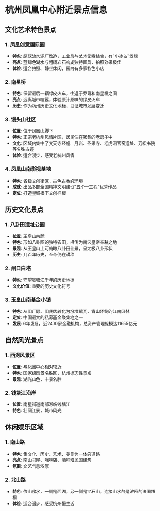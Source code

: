 # 杭州凤凰中心附近景点信息

## 文化艺术特色景点

### 1. 凤凰创意国际园
- **特色**: 原双流水泥厂改造，工业风与艺术元素结合，有"小冰岛"景观
- **亮点**: 蓝绿色湖水与粗粝岩石构成独特画风，拍照效果极佳
- **体验**: 适合拍照、静坐休闲，园内有多家特色小店

### 2. 南星桥
- **特色**: 保留最后一辆绿皮火车，往返于乔司和南星桥之间
- **亮点**: 远离城市喧嚣，体验原汁原味的绿皮火车
- **历史**: 作为杭州历史文化地标，见证城市发展变迁

### 3. 馒头山社区
- **位置**: 位于凤凰山脚下
- **特色**: 正宗老杭州风情片区，居民住在密集的老房子中
- **文化**: 区域内集中了梵天寺经幢、月岩、圣果寺、老虎洞官窑遗址、万松书院等名胜古迹
- **体验**: 适合漫步，感受老杭州风情

### 4. 凤凰山南影视基地
- **特色**: 省级文创街区，古色古香的环境
- **成就**: 出品多部全国精神文明建设"五个一工程"优秀作品
- **定位**: 打造皇城根下文创样板

## 历史文化景点

### 1. 八卦田遗址公园
- **位置**: 玉皇山南麓
- **特色**: 形如八卦图的独特农田，相传为南宋皇帝亲耕之地
- **景观**: 从玉皇山上可俯瞰八卦田全景，呈太极八卦形状
- **历史**: 几百年历史，至今仍在耕种

### 2. 闸口白塔
- **特色**: 守望钱塘江千年的历史地标
- **文化价值**: 重要的历史文化符号

### 3. 玉皇山南基金小镇
- **特色**: 从旧厂房、旧民居转化为粉墙黛瓦、青山环绕的江南园林
- **定位**: 中国最大的私募基金聚集地之一
- **发展**: 6年发展，近2400家金融机构，总资产管理规模达11655亿元

## 自然风光景点

### 1. 西湖风景区
- **位置**: 与凤凰中心相对较近
- **特色**: 国家级风景名胜区，杭州标志性景点
- **景观**: 湖光山色，十景名胜

### 2. 钱塘江沿岸
- **位置**: 南星街道南部濒临钱塘江
- **特色**: 壮阔江景，城市风光

## 休闲娱乐区域

### 1. 南山路
- **特色**: 集文化、历史、艺术、美景为一体的道路
- **亮点**: 南山书屋、咖啡店、酒吧和民国建筑
- **氛围**: 文艺气息浓厚

### 2. 北山路
- **特色**: 依山傍水，一侧是西湖，另一侧是宝石山，连接山水的是浓密的法国梧桐
- **体验**: 适合漫步，感受杭州慢生活
